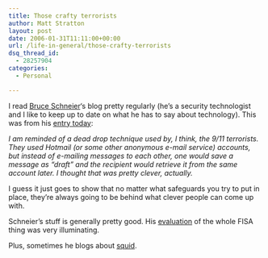 ```yaml
---
title: Those crafty terrorists
author: Matt Stratton
layout: post
date: 2006-01-31T11:11:00+00:00
url: /life-in-general/those-crafty-terrorists
dsq_thread_id:
  - 28257904
categories:
  - Personal

---
```

I read [Bruce Schneier][1]&#8216;s blog pretty regularly (he&#8217;s a security technologist and I like to keep up to date on what he has to say about technology). This was from his  [entry today][2]:

<span style="font-style:italic;">I am reminded of a dead drop technique used by, I think, the 9/11 terrorists. They used Hotmail (or some other anonymous e-mail service) accounts, but instead of e-mailing messages to each other, one would save a message as &#8220;draft&#8221; and the recipient would retrieve it from the same account later. I thought that was pretty clever, actually.</span>

I guess it just goes to show that no matter what safeguards you try to put in place, they&#8217;re always going to be behind what clever people can come up with.

Schneier&#8217;s stuff is generally pretty good. His [evaluation][3] of the whole FISA thing was very illuminating.

Plus, sometimes he blogs about [squid][4].

 [1]: http://www.schneier.com/index.html
 [2]: http://www.schneier.com/blog/archives/2006/01/wireless_dead_d.html
 [3]: http://www.schneier.com/blog/archives/2005/12/nsa_and_bushs_i.html
 [4]: http://www.schneier.com/blog/archives/2006/01/friday_squid_bl_2.html